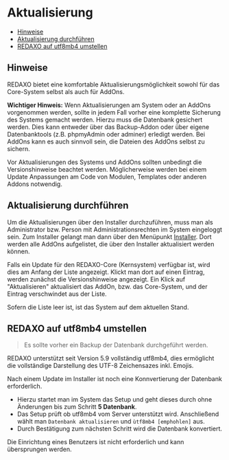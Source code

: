 # Aktualisierung

- [Hinweise](#hinweise)
- [Aktualisierung durchführen](#aktualisierung)
- [REDAXO auf utf8mb4 umstellen](#utf8mb4)

<a name="hinweise"></a>
## Hinweise

REDAXO bietet eine komfortable Aktualisierungsmöglichkeit sowohl für das Core-System selbst als auch für AddOns.

**Wichtiger Hinweis:** Wenn Aktualisierungen am System oder an AddOns vorgenommen werden, sollte in jedem Fall vorher eine komplette Sicherung des Systems gemacht werden. Hierzu muss die Datenbank gesichert werden. Dies kann entweder über das Backup-Addon oder über eigene Datenbanktools (z.B. phpmyAdmin oder adminer) erledigt werden. Bei AddOns kann es auch sinnvoll sein, die Dateien des AddOns selbst zu sichern.

Vor Aktualisierungen des Systems und AddOns sollten unbedingt die Versionshinweise beachtet werden. Möglicherweise werden bei einem Update Anpassungen am Code von Modulen, Templates oder anderen Addons notwendig.

<a name="aktualisierung"></a>
## Aktualisierung durchführen

Um die Aktualisierungen über den Installer durchzuführen, muss man als Administrator bzw. Person mit Administrationsrechten im System eingeloggt sein. Zum Installer gelangt man dann über den Menüpunkt [Installer](/{{path}}/{{version}}/installer). Dort werden alle AddOns aufgelistet, die über den Installer aktualisiert werden können.

Falls ein Update für den REDAXO-Core (Kernsystem) verfügbar ist, wird dies am Anfang der Liste angezeigt. Klickt man dort auf einen Eintrag, werden zunächst die Versionshinweise angezeigt. Ein Klick auf "Aktualisieren" aktualisiert das AddOn, bzw. das Core-System, und der Eintrag verschwindet aus der Liste.

Sofern die Liste leer ist, ist das System auf dem aktuellen Stand.

<a name="utf8mb4"></a>
## REDAXO auf utf8mb4 umstellen

> Es sollte vorher ein Backup der Datenbank durchgeführt werden. 

REDAXO unterstützt seit Version 5.9 vollständig utf8mb4, dies ermöglicht die vollständige Darstellung des UTF-8 Zeichensazes inkl. Emojis. 

Nach einem Update im Installer ist noch eine Konnvertierung der Datenbank erforderlich. 

- Hierzu startet man im System das Setup und geht dieses durch ohne Änderungen bis zum Schritt **5 Datenbank**. 
- Das Setup prüft ob utf8mb4 vom Server unterstützt wird. Anschließend wählt man `Datenbank aktualisieren` und `ùtf8mb4 [emphohlen]` aus. 
- Durch Bestätigung zum nächsten Schritt wird die Datenbank konvertiert. 

Die Einrichtung eines Benutzers ist nicht erforderlich und kann übersprungen werden. 

